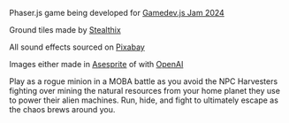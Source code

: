 Phaser.js game being developed for [Gamedev.js Jam 2024](https://itch.io/jam/gamedevjs-2024)

Ground tiles made by [Stealthix](https://stealthix.itch.io/rpg-nature-tileset)

All sound effects sourced on [Pixabay](https://pixabay.com/service/license-summary/)

Images either made in [Asesprite](https://www.aseprite.org/) of with [OpenAI](https://openai.com/)

Play as a rogue minion in a MOBA battle as you avoid the NPC Harvesters fighting over mining the natural resources from your home planet they use to power their alien machines. 
Run, hide, and fight to ultimately escape as the chaos brews around you. 

